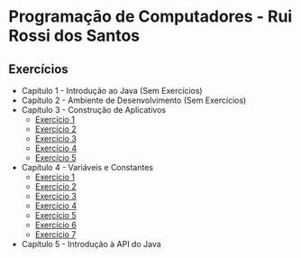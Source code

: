 <h1> Programação de Computadores - Rui Rossi dos Santos </h1>

<h2> Exercícios </h2>

<!-- toc -->
  * Capítulo 1 - Introdução ao Java (Sem Exercícios)
  * Capítulo 2 - Ambiente de Desenvolvimento (Sem Exercícios)
  * Capítulo 3 - Construção de Aplicativos
      * [Exercício 1](https://github.com/jstefanski/Java/tree/main/Exerc%C3%ADcios/PCJ/Cap%C3%ADtulo%2003%20-%20Construcao%20de%20Aplicativos/Exercicio01.java)
      * [Exercício 2](https://github.com/jstefanski/Java/tree/main/Exerc%C3%ADcios/PCJ/Cap%C3%ADtulo%2003%20-%20Construcao%20de%20Aplicativos/Exercicio02.java)
      * [Exercício 3](https://github.com/jstefanski/Java/tree/main/Exerc%C3%ADcios/PCJ/Cap%C3%ADtulo%2003%20-%20Construcao%20de%20Aplicativos/Exercicio03.java)
      * [Exercício 4](https://github.com/jstefanski/Java/tree/main/Exerc%C3%ADcios/PCJ/Cap%C3%ADtulo%2003%20-%20Construcao%20de%20Aplicativos/Exercicio04.java)
      * [Exercício 5](https://github.com/jstefanski/Java/tree/main/Exerc%C3%ADcios/PCJ/Cap%C3%ADtulo%2003%20-%20Construcao%20de%20Aplicativos/Exercicio05.java)
  * Capítulo 4 - Variáveis e Constantes
      * [Exercício 1](https://github.com/jstefanski/Java/tree/main/Exerc%C3%ADcios/PCJ/Cap%C3%ADtulo%2004%20-%20Vari%C3%A1veis%20e%20Constantes/Exercicio01.java)
      * [Exercício 2](https://github.com/jstefanski/Java/tree/main/Exerc%C3%ADcios/PCJ/Cap%C3%ADtulo%2004%20-%20Vari%C3%A1veis%20e%20Constantes/Exercicio02.java)
      * [Exercício 3](https://github.com/jstefanski/Java/tree/main/Exerc%C3%ADcios/PCJ/Cap%C3%ADtulo%2004%20-%20Vari%C3%A1veis%20e%20Constantes/Exercicio03.java)
      * [Exercício 4](https://github.com/jstefanski/Java/tree/main/Exerc%C3%ADcios/PCJ/Cap%C3%ADtulo%2004%20-%20Vari%C3%A1veis%20e%20Constantes/Exercicio04.java)
      * [Exercício 5](https://github.com/jstefanski/Java/tree/main/Exerc%C3%ADcios/PCJ/Cap%C3%ADtulo%2004%20-%20Vari%C3%A1veis%20e%20Constantes/Exercicio05.java)
      * [Exercício 6](https://github.com/jstefanski/Java/tree/main/Exerc%C3%ADcios/PCJ/Cap%C3%ADtulo%2004%20-%20Vari%C3%A1veis%20e%20Constantes/Exercicio06.java)
      * [Exercício 7](https://github.com/jstefanski/Java/tree/main/Exerc%C3%ADcios/PCJ/Cap%C3%ADtulo%2004%20-%20Vari%C3%A1veis%20e%20Constantes/Exercicio07.java)
  * Capítulo 5 - Introdução à API do Java
